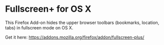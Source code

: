 # Fullscreen+ for OS X

This Firefox Add-on hides the upper browser toolbars (bookmarks, location, tabs)
in fullscreen mode on OS X.

Get it here: https://addons.mozilla.org/firefox/addon/fullscreen-plus/
